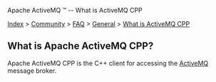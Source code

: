 Apache ActiveMQ ™ -- What is ActiveMQ CPP 

[Index](index.html) > [Community](community.html) > [FAQ](faq.html) > [General](general.html) > [What is ActiveMQ CPP](what-is-activemq-cpp.html)

What is Apache ActiveMQ CPP?
----------------------------

Apache ActiveMQ CPP is the C++ client for accessing the [ActiveMQ](http://activemq.apache.org/) message broker.


